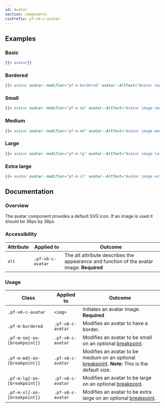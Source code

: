 ```yaml
---
id: Avatar
section: components
cssPrefix: pf-v6-c-avatar
---
```


## Examples
### Basic
```hbs
{{> avatar}}
```

### Bordered
```hbs
{{> avatar avatar--modifier="pf-m-bordered" avatar--AltText="Avatar image bordered"}}
```

### Small
```hbs
{{> avatar avatar--modifier="pf-m-sm" avatar--AltText="Avatar image small"}}
```

### Medium
```hbs
{{> avatar avatar--modifier="pf-m-md" avatar--AltText="Avatar image medium"}}
```

### Large
```hbs
{{> avatar avatar--modifier="pf-m-lg" avatar--AltText="Avatar image large"}}
```

### Extra large
```hbs
{{> avatar avatar--modifier="pf-m-xl" avatar--AltText="Avatar image extra large"}}
```

## Documentation
### Overview
The avatar component provides a default SVG icon. If an image is used it should be 36px by 36px.

### Accessibility
| Attribute | Applied to | Outcome |
| -- | -- | -- |
| `alt` | `.pf-v6-c-avatar` | The alt attribute describes the appearance and function of the avatar image. **Required** |

### Usage
| Class | Applied to | Outcome |
| -- | -- | -- |
| `.pf-v6-c-avatar` | `<img>` |  Initiates an avatar image. **Required** |
| `.pf-m-bordered` | `.pf-v6-c-avatar` | Modifies an avatar to have a border. |
| `.pf-m-sm{-on-[breakpoint]}` | `.pf-v6-c-avatar` | Modifies an avatar to be small on an optional [breakpoint](/tokens/all-patternfly-tokens). |
| `.pf-m-md{-on-[breakpoint]}` | `.pf-v6-c-avatar` | Modifies an avatar to be medium on an optional [breakpoint](/tokens/all-patternfly-tokens). **Note:** This is the default size. |
| `.pf-m-lg{-on-[breakpoint]}` | `.pf-v6-c-avatar` | Modifies an avatar to be large on an optional [breakpoint](/tokens/all-patternfly-tokens). |
| `.pf-m-xl{-on-[breakpoint]}` | `.pf-v6-c-avatar` | Modifies an avatar to be extra large on an optional [breakpoint](/tokens/all-patternfly-tokens). |
